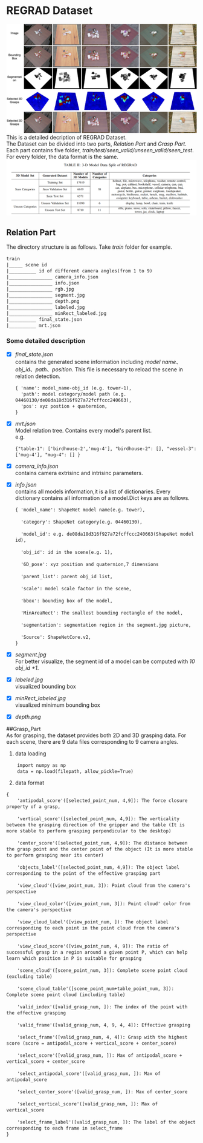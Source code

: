 # REGRAD Dataset

![REGRAD](REGRAD.png)  
This is a detailed decription of REGRAD Dataset.  
The Dataset can be divided into two parts, *Relation Part*  and  *Grasp Part*. Each part contains five folder, 
*train/test/seen_valid/unseen_valid/seen_test*. For every folder, the data format is the same.  
![dataset_split](dataset_split.png) 

## Relation Part
The directory structure is as follows. Take *train* folder for example.  
```
train  
|_____ scene id  
|__________ id of different camera angles(from 1 to 9)
|________________ camera_info.json
|________________ info.json
|________________ rgb.jpg
|________________ segment.jpg
|________________ depth.png
|________________ labeled.jpg
|________________ minRect_labeled.jpg
|__________ final_state.json
|__________ mrt.json
```
### Some detailed description

- [x] *final_state.json*  
    contains the  generated scene information including *model name*、*obj_id*、*path*、*position*. This file is necessary to
    reload the scene in relation detection.
    ```angular2
    { 'name': model_name-obj_id (e.g. tower-1),
      'path': model category/model path (e.g. 04460130/de08da18d316f927a72fcffccc240663),
      'pos': xyz postion + quaternion,
  }
    ```
- [x] *mrt.json*  
    Model relation tree. Contains every model's parent list.  
    e.g.  
    ```angular2
    {"table-1": ['birdhouse-2','mug-4'], "birdhouse-2": [], "vessel-3": ['mug-4'], "mug-4": [] }
    ```
- [x] *camera_info.json*  
    contains camera extrisinc and intrisinc parameters.

- [x] *info.json*  
    contains all models information,it is a list of dictionaries. Every
    dictionary contains all information of a model.Dict keys are as follows.  
    ```angular2
    { 'model_name': ShapeNet model name(e.g. tower),
  
      'category': ShapeNet category(e.g. 04460130),
  
      'model_id': e.g. de08da18d316f927a72fcffccc240663(ShapeNet model id),
  
      'obj_id': id in the scene(e.g. 1),
  
      '6D_pose': xyz position and quaternion,7 dimensions
  
      'parent_list': parent obj_id list,
  
      'scale': model scale factor in the scene,
  
      'bbox': bounding box of the model,
  
      'MinAreaRect': The smallest bounding rectangle of the model,
  
      'segmentation': segmentation region in the segment.jpg picture,
  
      'Source': ShapeNetCore.v2,
  }
  ```
- [x] *segment.jpg*  
    For better visualize, the segment id of a model can be  computed  with *10 obj_id +1*.  
   
- [x] *labeled.jpg*  
    visualized bounding box
- [x] *minRect_labeled.jpg*  
    visualized minimum bounding box
- [x] *depth.png*  


##Grasp_Part  
As for grasping, the dataset provides both 2D and 3D grasping data. For each scene, there are 9 data files
corresponding to 9 camera angles.  
1. data loading
```angular2
    import numpy as np
    data = np.load(filepath, allow_pickle=True)
```
2. data format
```angular2
{
    'antipodal_score'([selected_point_num, 4,9]): The force closure property of a grasp,
 
    'vertical_score'([selected_point_num, 4,9]): The verticality between the grasping direction of the gripper and the table (It is more stable to perform grasping perpendicular to the desktop)

    'center_score'([selected_point_num, 4,9]): The distance between the grasp point and the center point of the object (It is more stable to perform grasping near its center)
    
    'objects_label'([selected_point_num, 4,9]): The object label corresponding to the point of the effective grasping part
    
    'view_cloud'([view_point_num, 3]): Point cloud from the camera's perspective
    
    'view_cloud_color'([view_point_num, 3]): Point cloud' color from the camera's perspective
    
    'view_cloud_label'([view_point_num, ]): The object label corresponding to each point in the point cloud from the camera's perspective
    
    'view_cloud_score'([view_point_num, 4, 9]): The ratio of successful grasp in a region around a given point P, which can help learn which position in P is suitable for grasping
    
    'scene_cloud'([scene_point_num, 3]): Complete scene point cloud (excluding table)
    
    'scene_cloud_table'([scene_point_num+table_point_num, 3]): Complete scene point cloud (including table)
    
    'valid_index'([valid_grasp_num, ]): The index of the point with the effective grasping
    
    'valid_frame'([valid_grasp_num, 4, 9, 4, 4]): Effective grasping
    
    'select_frame'([valid_grasp_num, 4, 4]): Grasp with the highest score (score = antipodal_score + vertical_score + center_score)
    
    'select_score'([valid_grasp_num, ]): Max of antipodal_score + vertical_score + center_score
    
    'select_antipodal_score'([valid_grasp_num, ]): Max of antipodal_score
    
    'select_center_score'([valid_grasp_num, ]): Max of center_score
    
    'select_vertical_score'([valid_grasp_num, ]): Max of vertical_score
    
    'select_frame_label'([valid_grasp_num, ]): The label of the object corresponding to each frame in select_frame
}
```
